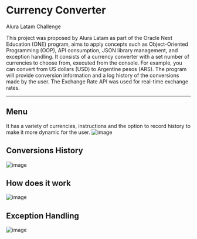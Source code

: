 # Currency Converter

Alura Latam Challenge

This project was proposed by Alura Latam as part of the Oracle Next Education (ONE) program, aims to apply concepts such as Object-Oriented Programming (OOP), API consumption, JSON library management, and exception handling. It consists of a currency converter with a set number of currencies to choose from, executed from the console. For example, you can convert from US dollars (USD) to Argentine pesos (ARS). The program will provide conversion information and a log history of the conversions made by the user. The Exchange Rate API was used for real-time exchange rates.

--- 
## Menu 
It has a variety of currencies, instructions and the option to record history to make it more dynamic for the user.
![image](https://github.com/ElianJ09/Currency_Converter_Alura/assets/93140938/548d0f05-795d-4df6-9477-b1173fcd8f4c)

## Conversions History
![image](https://github.com/ElianJ09/Currency_Converter_Alura/assets/93140938/46c19308-cc0e-450e-988b-7ae4d3f1ddb7)

## How does it work
![image](https://github.com/ElianJ09/Currency_Converter_Alura/assets/93140938/d6f5da8f-af9f-4176-a394-96d1af545867)

## Exception Handling
![image](https://github.com/ElianJ09/Currency_Converter_Alura/assets/93140938/f3bd943b-df6e-4f28-a3c6-790ae69df1d6)
